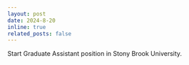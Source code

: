 ```yaml
---
layout: post
date: 2024-8-20
inline: true
related_posts: false
---
```


Start Graduate Assistant position in Stony Brook University.

